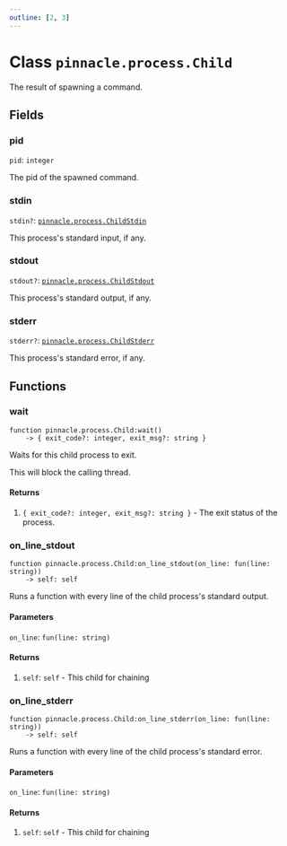 ```yaml
---
outline: [2, 3]
---
```


# Class `pinnacle.process.Child`


The result of spawning a command.

## Fields

### pid

`pid`: <code>integer</code>

The pid of the spawned command.

### stdin <Badge type="danger" text="nullable" />

`stdin?`: <code><a href="/lua-reference/classes/pinnacle.process.ChildStdin">pinnacle.process.ChildStdin</a></code>

This process's standard input, if any.

### stdout <Badge type="danger" text="nullable" />

`stdout?`: <code><a href="/lua-reference/classes/pinnacle.process.ChildStdout">pinnacle.process.ChildStdout</a></code>

This process's standard output, if any.

### stderr <Badge type="danger" text="nullable" />

`stderr?`: <code><a href="/lua-reference/classes/pinnacle.process.ChildStderr">pinnacle.process.ChildStderr</a></code>

This process's standard error, if any.


## Functions

### <Badge type="method" text="method" /> wait

<div class="language-lua"><pre><code>function pinnacle.process.Child:wait()
    -> { exit_code?: integer, exit_msg?: string }</code></pre></div>

Waits for this child process to exit.

This will block the calling thread.




#### Returns

1. <code>{ exit_code?: integer, exit_msg?: string }</code> - The exit status of the process.




### <Badge type="method" text="method" /> on_line_stdout

<div class="language-lua"><pre><code>function pinnacle.process.Child:on_line_stdout(on_line: fun(line: string))
    -> self: self</code></pre></div>

Runs a function with every line of the child process's standard output.



#### Parameters

`on_line`: <code>fun(line: string)</code>



#### Returns

1. `self`: <code>self</code> - This child for chaining




### <Badge type="method" text="method" /> on_line_stderr

<div class="language-lua"><pre><code>function pinnacle.process.Child:on_line_stderr(on_line: fun(line: string))
    -> self: self</code></pre></div>

Runs a function with every line of the child process's standard error.



#### Parameters

`on_line`: <code>fun(line: string)</code>



#### Returns

1. `self`: <code>self</code> - This child for chaining



